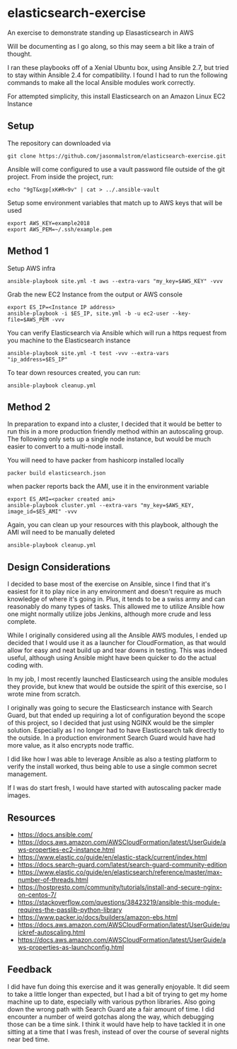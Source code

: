 # elasticsearch-exercise
An  exercise to demonstrate standing up Elasasticsearch in AWS

Will be documenting as I go along, so this may seem a bit like a train of thought.

I ran these playbooks off of a Xenial Ubuntu box, using Ansible 2.7, but tried to stay within Ansible 2.4 for compatibility. I found I had to run the following commands to make all the local Ansible modules work correctly.

For attempted simplicity, this install Elasticsearch on an Amazon Linux EC2 Instance

## Setup

The repository can downloaded via
```
git clone https://github.com/jasonmalstrom/elasticsearch-exercise.git
```

Ansible will come configured to use a vault password file outside of the git project.
From inside the project, run:
```
echo "9gT&xgp[xK#R<9v" | cat > ../.ansible-vault
```

Setup some environment variables that match up to AWS keys that will be used
```
export AWS_KEY=example2018
export AWS_PEM=~/.ssh/example.pem
```

## Method 1

Setup AWS infra
```
ansible-playbook site.yml -t aws --extra-vars "my_key=$AWS_KEY" -vvv
```

Grab the new EC2 Instance from the output or AWS console
```
export ES_IP=<Instance IP address>
ansible-playbook -i $ES_IP, site.yml -b -u ec2-user --key-file=$AWS_PEM -vvv
```

You can verify Elasticsearch via Ansible which will run a https request from you machine to the Elasticsearch instance
```
ansible-playbook site.yml -t test -vvv --extra-vars "ip_address=$ES_IP"
```

To tear down resources created, you can run:
```
ansible-playbook cleanup.yml
```

## Method 2

In preparation to expand into a cluster, I decided that it would be better to run this in a more production friendly method within an autoscaling group. The following only sets up a single node instance, but would be much easier to convert to a multi-node install.

You will need to have packer from hashicorp installed locally
```
packer build elasticsearch.json
```

when packer reports back the AMI, use it in the environment variable
```
export ES_AMI=<packer created ami>
ansible-playbook cluster.yml --extra-vars "my_key=$AWS_KEY, image_id=$ES_AMI" -vvv
```

Again, you can clean up your resources with this playbook, although the AMI will need to be manually deleted
```
ansible-playbook cleanup.yml
```

## Design Considerations

I decided to base most of the exercise on Ansible, since I find that it's easiest for it to play nice in any environment and doesn't require as much knowledge of where it's going in. Plus, it tends to be a swiss army and can reasonably do many types of tasks. This allowed me to utilize Ansible how one might normally utilize jobs Jenkins, although more crude and less complete.  

While I originally considered using all the Ansible AWS modules, I ended up decided that I would use it as a launcher for CloudFormation, as that would allow for easy and neat build up and tear downs in testing. This was indeed useful, although using Ansible might have been quicker to do the actual coding with.

In my job, I most recently launched Elasticsearch using the ansible modules they provide, but knew that would be outside the spirit of this exercise, so I wrote mine from scratch.

I originally was going to secure the Elasticsearch instance with Search Guard, but that ended up requiring a lot of configuration beyond the scope of this project, so I decided that just using NGINX would be the simpler solution. Especially as I no longer had to have Elasticsearch talk directly to the outside. In a production environment Search Guard would have had more value, as it also encrypts node traffic.

I did like how I was able to leverage Ansible as also a testing platform to verify the install worked, thus being able to use a single common secret management.

If I was do start fresh, I would have started with autoscaling packer made images.

##  Resources

- https://docs.ansible.com/
- https://docs.aws.amazon.com/AWSCloudFormation/latest/UserGuide/aws-properties-ec2-instance.html
- https://www.elastic.co/guide/en/elastic-stack/current/index.html
- https://docs.search-guard.com/latest/search-guard-community-edition
- https://www.elastic.co/guide/en/elasticsearch/reference/master/max-number-of-threads.html
- https://hostpresto.com/community/tutorials/install-and-secure-nginx-on-centos-7/
- https://stackoverflow.com/questions/38423219/ansible-this-module-requires-the-passlib-python-library
- https://www.packer.io/docs/builders/amazon-ebs.html
- https://docs.aws.amazon.com/AWSCloudFormation/latest/UserGuide/quickref-autoscaling.html
- https://docs.aws.amazon.com/AWSCloudFormation/latest/UserGuide/aws-properties-as-launchconfig.html

## Feedback

I did have fun doing this exercise and it was generally enjoyable. It did seem to take a little longer than expected, but I had a bit of trying to get my home machine up to date, especially with various python libraries. Also going down the wrong path with Search Guard ate a fair amount of time. I did encounter a number of weird gotchas along the way, which debugging those can be a time sink. I think it would have help to have tackled it in one sitting at a time that I was fresh, instead of over the course of several nights near bed time.
